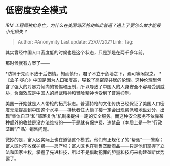 # 低密度安全模式
*IBM 工程师被抢身亡，为什么在美国湾区抢劫如此普遍？遇上了要怎么做才能最小化损失？*

> Author: #Anonymity
> Last update: *23/07/2021*
> Link:
> Tag:

其实曾经中国人口密度低的时候也是这个状态，只是那是在两千多年前。

那时候就有方案了——

*防祸于先而不致于后伤情。知而慎行，君子不立于危墙之下，焉可等闲视之。
*《孟子·尽心》中国是因为人口密度高，导致了高密度共居的伦理。这种伦理里包含了强大的对暴力倾向的警惕和压制，所以导致了中国人的人身安全不容易受到威胁，负面效应是中国人的尚武精神和冒险精神也受到了普遍抑制。

美国一开始就是人人带枪的拓荒状态。普遍持枪的文化传统已经保证了美国人口密度无法提高到中国这个水平——持枪者住大筒子楼一定会出现帮派和地盘划分，出现“集体自卫”和“部落复仇”机制来提供一定的安全服务。而这种安全服务不依靠某种额外的收益是没办法维持的——于是就有保护费、违禁品（本质上是一种“行政垄断”产品）销售问题。

微妙的是，富人区实际上也在遵循这个模式，他们有正规化了的“帮派”——警察；富人区也在收保护费——房产税；富人区也在销售垄断商品——只是他们掌握了立法和国家主权，掌握了先进科技，所以不是借助犯罪的胆量和技巧来构建垄断优势罢了。
